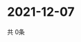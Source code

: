 # 2021-12-07
  共 0条

  <!-- BEGIN -->
  <!-- 最后更新时间Tue Dec 07 2021 15:04:24 GMT+0000 (Coordinated Universal Time) -->
  
  <!-- END -->
  
  